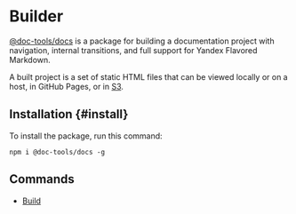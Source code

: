 # Builder

[@doc-tools/docs](https://www.npmjs.com/package/@doc-tools/docs) is a package for building a documentation project with navigation, internal transitions, and full support for Yandex Flavored Markdown.

A built project is a set of static HTML files that can be viewed locally or on a host, in GitHub Pages, or in [S3](publish-s3.md).

## Installation {#install}

To install the package, run this command:

```shell
npm i @doc-tools/docs -g
```

## Commands

- [Build](./build.md)
